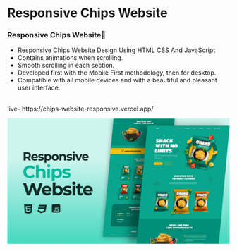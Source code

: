 # Responsive Chips Website
### Responsive Chips Website💙 

- Responsive Chips Website Design Using HTML CSS And JavaScript
- Contains animations when scrolling.
- Smooth scrolling in each section.
- Developed first with the Mobile First methodology, then for desktop.
- Compatible with all mobile devices and with a beautiful and pleasant user interface.
<br>
live- https://chips-website-responsive.vercel.app/

![preview img](/preview.png)
